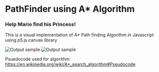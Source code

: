 # PathFinder using A* Algorithm

### Help Mario find his Princess!

This is a visual implementation of A* Path finding Algorithm in Javascript using p5.js canvas library 

![Output sample](https://github.com/hrithikkothari1234/name/raw/master/example2.gif)
![Output sample](https://github.com/hrithikkothari1234/name/raw/master/example1.gif)

Psuedocode used for algorithm: https://en.wikipedia.org/wiki/A*_search_algorithm#Pseudocode